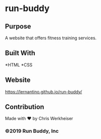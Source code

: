 # run-buddy

## Purpose
A website that offers fitness training services.

## Built With
*HTML
*CSS

## Website
https://lernantino.github.io/run-buddy/

## Contribution
Made with ❤️ by Chris Werkheiser

### ©️2019 Run Buddy, Inc

